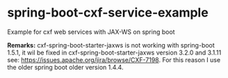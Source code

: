 # spring-boot-cxf-service-example
Example for cxf web services with JAX-WS on spring boot 



**Remarks:**
cxf-spring-boot-starter-jaxws is not working with spring-boot 1.5.1, it wil be fixed in 
cxf-spring-boot-starter-jaxws version 3.2.0 and 3.1.11 see: https://issues.apache.org/jira/browse/CXF-7198.
For this reason I use the older spring boot older version 1.4.4.
